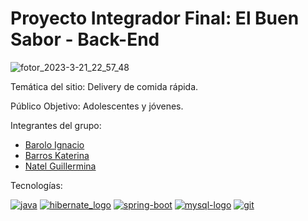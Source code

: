 # Proyecto Integrador Final: El Buen Sabor - Back-End

![fotor_2023-3-21_22_57_48](https://user-images.githubusercontent.com/103141811/226782578-66158746-776a-4628-b278-8b978fa5313a.png)

Temática del sitio: Delivery de comida rápida. 

Público Objetivo: Adolescentes y jóvenes.

Integrantes del grupo: 
- [Barolo Ignacio](https://github.com/IgnacioBarolo)
- [Barros Katerina](https://github.com/KaterinaBarros)
- [Natel Guillermina](https://github.com/guillenatel)

Tecnologías:

[![java](https://user-images.githubusercontent.com/103141811/225781658-5ed08f6c-0e3d-49b5-a67a-72db194b8f2a.png)](https://www.java.com/es/)
[![hibernate_logo](https://user-images.githubusercontent.com/103141811/225782382-17012201-cce9-488d-9df8-78b6865f7b59.png)](https://hibernate.org/)
[![spring-boot](https://user-images.githubusercontent.com/103141811/225782217-3370bdd9-bc70-4faa-a275-3b67c16e715c.png)](https://spring.io/)
[![mysql-logo](https://user-images.githubusercontent.com/103141811/225782437-9acd133a-489e-4272-83a8-d2c2d494e33b.png)](https://www.mysql.com/)
[![git](https://user-images.githubusercontent.com/103141811/225782811-b35f8287-d128-4cdf-9788-8c61d9732eb1.png)](https://git-scm.com/)
